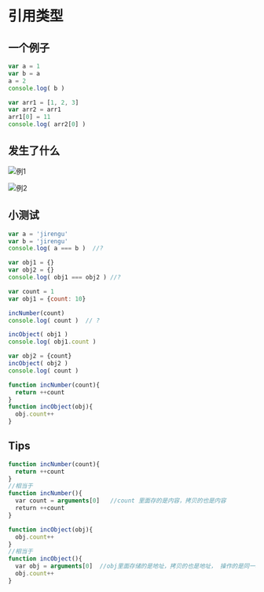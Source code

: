 # 引用类型
## 一个例子

```javascript
var a = 1
var b = a
a = 2
console.log( b )

var arr1 = [1, 2, 3]
var arr2 = arr1
arr1[0] = 11
console.log( arr2[0] )
```

## 发生了什么
![例1](http://cloud.hunger-valley.com/17-12-3/91476155.jpg)

![例2](http://cloud.hunger-valley.com/17-12-3/91476155.jpg)


## 小测试


```javascript
var a = 'jirengu'
var b = 'jirengu'
console.log( a === b )  //?

var obj1 = {}
var obj2 = {}
console.log( obj1 === obj2 ) //?

```

```javascript
var count = 1
var obj1 = {count: 10}

incNumber(count)
console.log( count )  // ?

incObject( obj1 )
console.log( obj1.count )

var obj2 = {count}
incObject( obj2 )
console.log( count )

function incNumber(count){
  return ++count
}
function incObject(obj){
  obj.count++
}
```

## Tips

``` javascript
function incNumber(count){
  return ++count
}
//相当于
function incNumber(){
  var count = arguments[0]   //count 里面存的是内容，拷贝的也是内容
  return ++count
}

function incObject(obj){
  obj.count++
}
//相当于
function incObject(){
  var obj = arguments[0]  //obj里面存储的是地址，拷贝的也是地址， 操作的是同一地址指向的那片区域
  obj.count++
}

```


